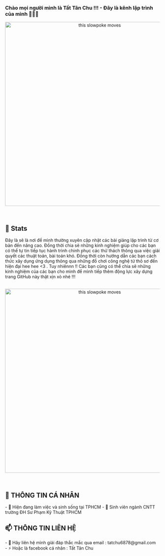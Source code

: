 ### Chào mọi người mình là Tất Tân Chu !!! - Đây là kênh lập trình của mình 👋👋👋
<div>
<p align="center">
  <img src="https://nordiccoder.com/app/uploads/2018/11/1_OF0xEMkWBv-69zvmNs6RDQ.gif" alt="this slowpoke moves" class="center" width="600" />
</p>
</div>
<br>

<h2>👀 Stats</h2>
Đây là sẽ là nơi để mình thường xuyên cập nhật các bài giảng lập trình từ cơ bản đến nâng cao. Đồng thời chia sẽ những kinh nghiệm giúp cho các bạn có thể tự tin tiếp tục hành trình chinh phục các thử thách thông qua việc giải quyết các thuật toán, bài toán khó. Đồng thời còn hướng dẫn các bạn cách thức xây dụng ứng dụng thông qua những đồ chơi công nghệ từ thô sơ đến hiện đại hee hee <3 . Tuy nhiênnn !! Các bạn cũng có thể chia sẽ những kinh nghiệm của các bạn cho mình để mình tiếp thêm động lực xây dựng trang GitHub này thật xịn xò nhé !!! 
<br>
<br>
<div>
<p align="center">
  <img src="https://cdn.dribbble.com/users/2401141/screenshots/5487982/developers-gif-showcase.gif" alt="this slowpoke moves" class="center" width="600" />
</p>
</div>
<br>
<h2>👀 THÔNG TIN CÁ NHÂN</h2>
- 🔭 Hiện đang làm việc và sinh sống tại TPHCM
- 🌱 Sinh viên ngành CNTT trường ĐH Sư Phạm Kỹ Thuật TPHCM
<br>
<h2>📫 THÔNG TIN LIÊN HỆ</h2>
- 💬 Hãy liên hệ mình giải đáp thắc mắc qua email : tatchu6878@gmail.com
<br>
- ⚡ Hoặc là facebook cá nhân : Tất Tân Chu
<!--
**TatTanChu/TatTanChu** is a ✨ _special_ ✨ repository because its `README.md` (this file) appears on your GitHub profile.

Here are some ideas to get you started:

- 🔭 I’m currently working on ...
- 🌱 I’m currently learning ...
- 👯 I’m looking to collaborate on ...
- 🤔 I’m looking for help with ...
- 💬 Ask me about ...
- 📫 How to reach me: ...
- 😄 Pronouns: ...
- ⚡ Fun fact: ...
-->
